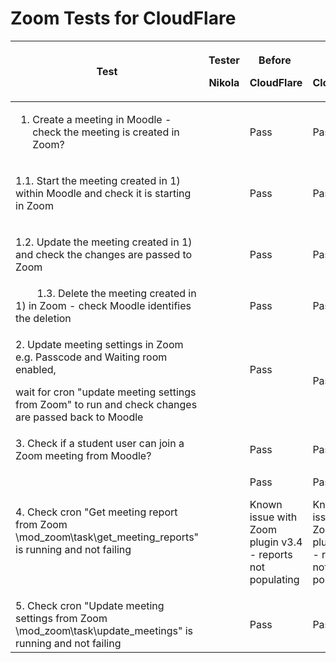 # Zoom Tests for CloudFlare

<table>
<thead>
<tr class="header">
<th>Test</th>
<th><p>Tester</p>
<p>Nikola</p></th>
<th><p>Before </p>
<p>CloudFlare</p></th>
<th><p>After</p>
<p>CloudFlare</p></th>
</tr>
</thead>
<tbody>
<tr class="odd">
<td><ol>
<li>Create a meeting in Moodle - check the meeting is created in Zoom?</li>
</ol></td>
<td><br />
</td>
<td><p>Pass</p></td>
<td>Pass</td>
</tr>
<tr class="even">
<td><p>1.1. Start the meeting created in 1) within Moodle and check it is starting in Zoom</p></td>
<td><br />
</td>
<td><p>Pass</p></td>
<td>Pass</td>
</tr>
<tr class="odd">
<td><p>1.2. Update the meeting created in 1) and check the changes are passed to Zoom </p></td>
<td><br />
</td>
<td>Pass</td>
<td>Pass</td>
</tr>
<tr class="even">
<td>        1.3. Delete the meeting created in 1) in Zoom - check Moodle identifies the deletion</td>
<td><br />
</td>
<td><p>Pass</p></td>
<td>Pass</td>
</tr>
<tr class="odd">
<td><p>2. Update meeting settings in Zoom e.g. Passcode and Waiting room enabled,</p>
<p>wait for cron &quot;update meeting settings from Zoom&quot; to run and check changes are passed back to Moodle</p></td>
<td><br />
</td>
<td><p>Pass</p>
<p><br />
</p></td>
<td>Pass</td>
</tr>
<tr class="even">
<td>3. Check if a student user can join a Zoom meeting from Moodle?</td>
<td><br />
</td>
<td>Pass</td>
<td>Pass</td>
</tr>
<tr class="odd">
<td>4. Check cron &quot;Get meeting report from Zoom \mod_zoom\task\get_meeting_reports&quot; is running and not failing</td>
<td><br />
</td>
<td><p>Pass</p>
<p>Known issue with Zoom plugin v3.4 - reports not populating</p></td>
<td><p>Pass</p>
<p>Known issue with Zoom plugin v3.4 - reports not populating</p></td>
</tr>
<tr class="even">
<td>5. Check cron &quot;Update meeting settings from Zoom \mod_zoom\task\update_meetings&quot; is running and not failing</td>
<td><br />
</td>
<td>Pass</td>
<td>Pass</td>
</tr>
</tbody>
</table>


